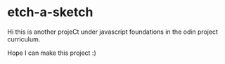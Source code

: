 # etch-a-sketch

Hi this is another projeCt under javascript foundations in the odin project curriculum. 

Hope I can make this project :) 

